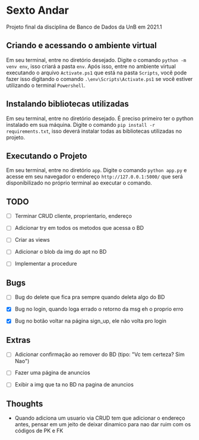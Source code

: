 # Sexto Andar
Projeto final da disciplina de Banco de Dados da UnB em 2021.1

## Criando e acessando o ambiente virtual
 
Em seu terminal, entre no diretório desejado.
Digite o comando `python -m venv env`, isso criará a pasta `env`. Após isso, entre no ambiente virtual executando o arquivo `Activate.ps1` que está na pasta `Scripts`, você pode fazer isso digitando o comando `.\env\Scripts\Activate.ps1` se você estiver utilizando o terminal `Powershell`.

## Instalando bibliotecas utilizadas

Em seu terminal, entre no diretório desejado.
É preciso primeiro ter o python instalado em sua máquina.
Digite o comando `pip install -r requirements.txt`, isso deverá instalar todas as bibliotecas utilizadas no projeto.

## Executando o Projeto

Em seu terminal, entre no diretório `app`.
Digite o comando `python app.py` e acesse em seu navegador o endereço `http://127.0.0.1:5000/` que será disponibilizado no próprio terminal ao executar o comando.

## TODO

- [ ] Terminar CRUD cliente, proprientario, endereço

- [ ] Adicionar try em todos os metodos que acessa o BD

- [ ] Criar as views

- [ ] Adicionar o blob da img do apt no BD

- [ ] Implementar a procedure

## Bugs

- [ ] Bug do delete que fica pra sempre quando deleta algo do BD

- [x] Bug no login, quando loga errado o retorno da msg eh o proprio erro

- [x] Bug no botão voltar na página sign_up, ele não volta pro login

## Extras

- [ ] Adicionar confirmação ao remover do BD (tipo: "Vc tem certeza? Sim Nao")

- [ ] Fazer uma página de anuncios

- [ ] Exibir a img que ta no BD na pagina de anuncios

## Thoughts

- Quando adiciona um usuario via CRUD tem que adicionar o endereço antes, pensar em um jeito de deixar dinamico para nao dar ruim com os códigos de PK e FK